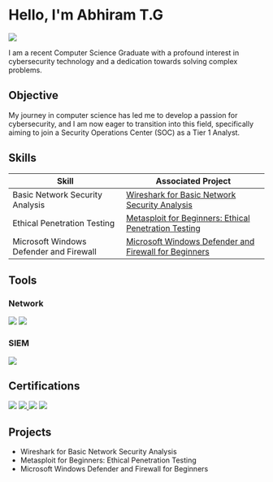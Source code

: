 # Hello, I'm Abhiram T.G
<a href="www.linkedin.com/in/tgabhiram"><img src="https://img.shields.io/badge/-LinkedIn-0072b1?&style=for-the-badge&logo=linkedin&logoColor=white" /></a>


I am a recent Computer Science Graduate with a profound interest in cybersecurity technology and a dedication towards solving complex problems.

## Objective

My journey in computer science has led me to develop a passion for cybersecurity, and I am now eager to transition into this field, specifically aiming to join a Security Operations Center (SOC) as a Tier 1 Analyst.

## Skills

| Skill                                         | Associated Project         |
|-----------------------------------------------|----------------------------|
| Basic Network Security Analysis               | <a href="https://coursera.org/verify/MJ7HZEHSUM2G">Wireshark for Basic Network Security Analysis  </a>|
| Ethical Penetration Testing                   | <a href="https://coursera.org/verify/6SAFJY6NXZ2E"> Metasploit for Beginners: Ethical Penetration Testing  </a>|
| Microsoft Windows Defender and Firewall       | <a href="https://coursera.org/verify/HCFCEJNU5LRX">Microsoft Windows Defender and Firewall for Beginners</a>|

## Tools

### Network
<div>
    <img src="https://img.shields.io/badge/-Wireshark-1679A7?&style=for-the-badge&logo=Wireshark&logoColor=white" />
   <img src="https://img.shields.io/badge/-Metasploit-1679A7?&style=for-the-badge&logo=Metasploit&logoColor=white" />

</div>

### SIEM
<div>
    
  <img src="https://img.shields.io/badge/-Splunk-000000?&style=for-the-badge&logo=Splunk&logoColor=white" />
    
</div>

## Certifications

<div>
<a href="https://coursera.org/verify/professional-cert/PFPA88PP4ZT4" target="_blank">
    <img src="https://img.shields.io/badge/Google%20Cybersecurity%20Professional%20Certificate-%20Google-007ACC?style=for-the-badge&logo=Google&logoColor=white" /></a>
<a href="https://arcx.io/verify-certificate?id=7646d5a1becc4c4221c97a324404cb9e1ce9bce9&k=f34f23b1fe7844f999acd71577c64c55" target="_blank">
    <img src="https://img.shields.io/badge/Cyber%20Threat%20Intelligence%20101-ArcX-007ACC?style=for-the-badge&logo=arcX&logoColor=white" />
</a>
<img src="https://img.shields.io/badge/Endpoint%20Detection%20and%20Response%20Foundation-%20Qualys-A50000?style=for-the-badge&logo=Qualys&logoColor=white" />
<img src="https://img.shields.io/badge/Vulnerability%20Management%20Foundation-%20Qualys-A50000?style=for-the-badge&logo=Qualys&logoColor=white" />

</div>

## Projects
- Wireshark for Basic Network Security Analysis
- Metasploit for Beginners: Ethical Penetration Testing
- Microsoft Windows Defender and Firewall for Beginners
